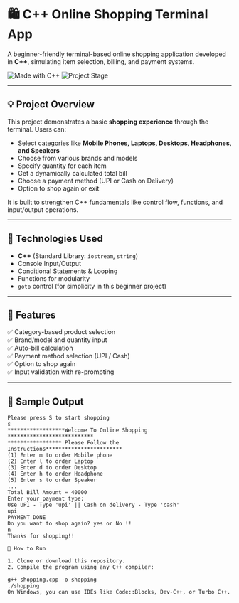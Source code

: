 # 🛍️ C++ Online Shopping Terminal App

A beginner-friendly terminal-based online shopping application developed in **C++**, simulating item selection, billing, and payment systems.

![Made with C++](https://img.shields.io/badge/Made%20with-C%2B%2B-blue)
![Project Stage](https://img.shields.io/badge/Status-Completed-brightgreen)

---

## 💡 Project Overview

This project demonstrates a basic **shopping experience** through the terminal. Users can:

- Select categories like **Mobile Phones, Laptops, Desktops, Headphones, and Speakers**
- Choose from various brands and models
- Specify quantity for each item
- Get a dynamically calculated total bill
- Choose a payment method (UPI or Cash on Delivery)
- Option to shop again or exit

It is built to strengthen C++ fundamentals like control flow, functions, and input/output operations.

---

## 🔧 Technologies Used

- **C++** (Standard Library: `iostream`, `string`)
- Console Input/Output
- Conditional Statements & Looping
- Functions for modularity
- `goto` control (for simplicity in this beginner project)

---

## 📂 Features

✅ Category-based product selection  
✅ Brand/model and quantity input  
✅ Auto-bill calculation  
✅ Payment method selection (UPI / Cash)  
✅ Option to shop again  
✅ Input validation with re-prompting  

---

## 📸 Sample Output

```text
Please press S to start shopping
s
******************Welcome To Online Shopping ***************************
***************** Please Follow the Instructions************************
(1) Enter m to order Mobile phone
(2) Enter l to order Laptop
(3) Enter d to order Desktop
(4) Enter h to order Headphone
(5) Enter s to order Speaker
...
Total Bill Amount = 40000
Enter your payment type:
Use UPI - Type 'upi' || Cash on delivery - Type 'cash'
upi
PAYMENT DONE
Do you want to shop again? yes or No !!
n
Thanks for shopping!!

🚀 How to Run

1. Clone or download this repository.
2. Compile the program using any C++ compiler:

g++ shopping.cpp -o shopping
./shopping
On Windows, you can use IDEs like Code::Blocks, Dev-C++, or Turbo C++.

